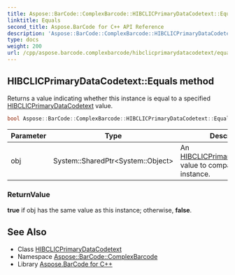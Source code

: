 ```yaml
---
title: Aspose::BarCode::ComplexBarcode::HIBCLICPrimaryDataCodetext::Equals method
linktitle: Equals
second_title: Aspose.BarCode for C++ API Reference
description: 'Aspose::BarCode::ComplexBarcode::HIBCLICPrimaryDataCodetext::Equals method. Returns a value indicating whether this instance is equal to a specified HIBCLICPrimaryDataCodetext value in C++.'
type: docs
weight: 200
url: /cpp/aspose.barcode.complexbarcode/hibclicprimarydatacodetext/equals/
---
```

## HIBCLICPrimaryDataCodetext::Equals method


Returns a value indicating whether this instance is equal to a specified [HIBCLICPrimaryDataCodetext](../) value.

```cpp
bool Aspose::BarCode::ComplexBarcode::HIBCLICPrimaryDataCodetext::Equals(System::SharedPtr<System::Object> obj) override
```


| Parameter | Type | Description |
| --- | --- | --- |
| obj | System::SharedPtr\<System::Object\> | An [HIBCLICPrimaryDataCodetext](../) value to compare to this instance. |

### ReturnValue

**true** if obj has the same value as this instance; otherwise, **false**.

## See Also

* Class [HIBCLICPrimaryDataCodetext](../)
* Namespace [Aspose::BarCode::ComplexBarcode](../../)
* Library [Aspose.BarCode for C++](../../../)

